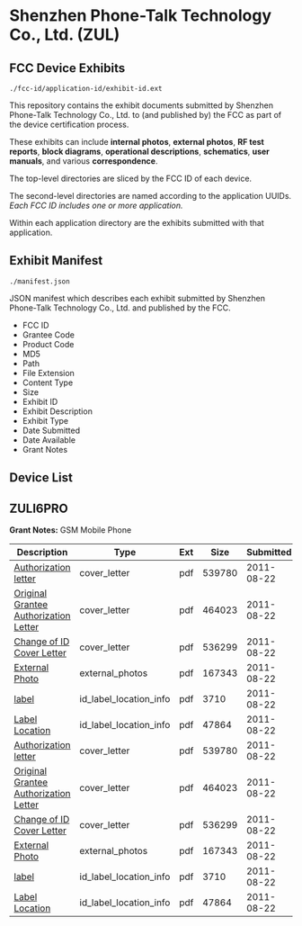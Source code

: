 # Shenzhen Phone-Talk Technology Co., Ltd. (ZUL)
## FCC Device Exhibits

```
./fcc-id/application-id/exhibit-id.ext
```

This repository contains the exhibit documents submitted by Shenzhen Phone-Talk Technology Co., Ltd. to (and published by) the FCC as part of the device certification process.

These exhibits can include **internal photos**, **external photos**, **RF test reports**, **block diagrams**, **operational descriptions**, **schematics**, **user manuals**, and various **correspondence**.

The top-level directories are sliced by the FCC ID of each device.

The second-level directories are named according to the application UUIDs. *Each FCC ID includes one or more application.*

Within each application directory are the exhibits submitted with that application. 

## Exhibit Manifest

```
./manifest.json
```

JSON manifest which describes each exhibit submitted by Shenzhen Phone-Talk Technology Co., Ltd. and published by the FCC.

- FCC ID
- Grantee Code
- Product Code
- MD5
- Path
- File Extension
- Content Type
- Size
- Exhibit ID
- Exhibit Description
- Exhibit Type
- Date Submitted
- Date Available
- Grant Notes

## Device List
## ZULI6PRO
**Grant Notes:** GSM Mobile Phone

| Description | Type | Ext | Size | Submitted | Available |
| ----------- | ---- | --- | ---- | --------- | --------- |
| [Authorization letter](ZULI6PRO/2a432333342f95b6ea7baa8f3b078349/1527235.pdf) | cover_letter | pdf | 539780 | 2011-08-22 | 2011-08-22 |
| [Original Grantee Authorization Letter](ZULI6PRO/2a432333342f95b6ea7baa8f3b078349/1527236.pdf) | cover_letter | pdf | 464023 | 2011-08-22 | 2011-08-22 |
| [Change of ID Cover Letter](ZULI6PRO/2a432333342f95b6ea7baa8f3b078349/1527237.pdf) | cover_letter | pdf | 536299 | 2011-08-22 | 2011-08-22 |
| [External Photo](ZULI6PRO/2a432333342f95b6ea7baa8f3b078349/1507469.pdf) | external_photos | pdf | 167343 | 2011-08-22 | 2011-08-22 |
| [label](ZULI6PRO/2a432333342f95b6ea7baa8f3b078349/1527239.pdf) | id_label_location_info | pdf | 3710 | 2011-08-22 | 2011-08-22 |
| [Label Location](ZULI6PRO/2a432333342f95b6ea7baa8f3b078349/1527240.pdf) | id_label_location_info | pdf | 47864 | 2011-08-22 | 2011-08-22 |
| [Authorization letter](ZULI6PRO/76bfee1c469b2d93d3e3d6e1822a2de2/1527235.pdf) | cover_letter | pdf | 539780 | 2011-08-22 | 2011-08-22 |
| [Original Grantee Authorization Letter](ZULI6PRO/76bfee1c469b2d93d3e3d6e1822a2de2/1527236.pdf) | cover_letter | pdf | 464023 | 2011-08-22 | 2011-08-22 |
| [Change of ID Cover Letter](ZULI6PRO/76bfee1c469b2d93d3e3d6e1822a2de2/1527237.pdf) | cover_letter | pdf | 536299 | 2011-08-22 | 2011-08-22 |
| [External Photo](ZULI6PRO/76bfee1c469b2d93d3e3d6e1822a2de2/1507469.pdf) | external_photos | pdf | 167343 | 2011-08-22 | 2011-08-22 |
| [label](ZULI6PRO/76bfee1c469b2d93d3e3d6e1822a2de2/1527239.pdf) | id_label_location_info | pdf | 3710 | 2011-08-22 | 2011-08-22 |
| [Label Location](ZULI6PRO/76bfee1c469b2d93d3e3d6e1822a2de2/1527240.pdf) | id_label_location_info | pdf | 47864 | 2011-08-22 | 2011-08-22 |
